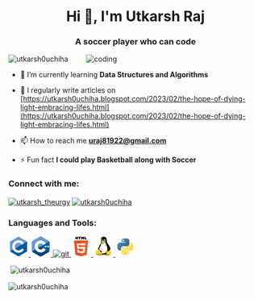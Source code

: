 <h1 align="center">Hi 👋, I'm Utkarsh Raj</h1>
<h3 align="center">A soccer player who can code</h3>


<img align="right" alt="coding" width="350" src="https://camo.githubusercontent.com/5ddf73ad3a205111cf8c686f687fc216c2946a75005718c8da5b837ad9de78c9/68747470733a2f2f7468756d62732e6766796361742e636f6d2f4576696c4e657874446576696c666973682d736d616c6c2e676966">

<p align="left"> <img src="https://komarev.com/ghpvc/?username=utkarsh0uchiha&label=Profile%20views&color=0e75b6&style=flat" alt="utkarsh0uchiha" /> </p>

- 🌱 I’m currently learning **Data Structures and Algorithms**

- 📝 I regularly write articles on [https://utkarsh0uchiha.blogspot.com/2023/02/the-hope-of-dying-light-embracing-lifes.html](https://utkarsh0uchiha.blogspot.com/2023/02/the-hope-of-dying-light-embracing-lifes.html)

- 📫 How to reach me **uraj81922@gmail.com**

- ⚡ Fun fact **I could play Basketball along with Soccer**

<h3 align="left">Connect with me:</h3>
<p align="left">
<a href="https://instagram.com/utkarsh_theurgy" target="blank"><img align="center" src="https://raw.githubusercontent.com/rahuldkjain/github-profile-readme-generator/master/src/images/icons/Social/instagram.svg" alt="utkarsh_theurgy" height="30" width="40" /></a>
<a href="https://www.codechef.com/users/utkarsh0uchiha" target="blank"><img align="center" src="https://cdn.jsdelivr.net/npm/simple-icons@3.1.0/icons/codechef.svg" alt="utkarsh0uchiha" height="30" width="40" /></a>
</p>

<h3 align="left">Languages and Tools:</h3>
<p align="left"> <a href="https://www.cprogramming.com/" target="_blank" rel="noreferrer"> <img src="https://raw.githubusercontent.com/devicons/devicon/master/icons/c/c-original.svg" alt="c" width="40" height="40"/> </a> <a href="https://www.w3schools.com/cpp/" target="_blank" rel="noreferrer"> <img src="https://raw.githubusercontent.com/devicons/devicon/master/icons/cplusplus/cplusplus-original.svg" alt="cplusplus" width="40" height="40"/> </a> <a href="https://git-scm.com/" target="_blank" rel="noreferrer"> <img src="https://www.vectorlogo.zone/logos/git-scm/git-scm-icon.svg" alt="git" width="40" height="40"/> </a> <a href="https://www.w3.org/html/" target="_blank" rel="noreferrer"> <img src="https://raw.githubusercontent.com/devicons/devicon/master/icons/html5/html5-original-wordmark.svg" alt="html5" width="40" height="40"/> </a> <a href="https://www.linux.org/" target="_blank" rel="noreferrer"> <img src="https://raw.githubusercontent.com/devicons/devicon/master/icons/linux/linux-original.svg" alt="linux" width="40" height="40"/> </a> <a href="https://www.python.org" target="_blank" rel="noreferrer"> <img src="https://raw.githubusercontent.com/devicons/devicon/master/icons/python/python-original.svg" alt="python" width="40" height="40"/> </a> </p>

<p>&nbsp;<img align="center" src="https://github-readme-stats.vercel.app/api?username=utkarsh0uchiha&show_icons=true&locale=en" alt="utkarsh0uchiha" /></p>

<p><img align="center" src="https://github-readme-streak-stats.herokuapp.com/?user=utkarsh0uchiha&" alt="utkarsh0uchiha" /></p>
